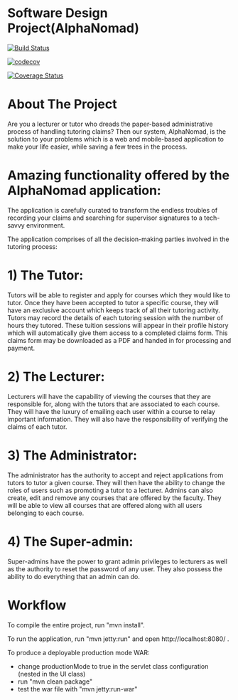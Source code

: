 # Software Design Project(AlphaNomad)

[![Build Status](https://travis-ci.org/aalphanomad/Software_Design_Project.svg?branch=VBranch)](https://travis-ci.org/aalphanomad/Software_Design_Project)

[![codecov](https://codecov.io/gh/aalphanomad/Software_Design_Project/branch/VBranch/graph/badge.svg)](https://codecov.io/gh/aalphanomad/Software_Design_Project)

[![Coverage Status](https://coveralls.io/repos/github/aalphanomad/Software_Design_Project/badge.svg?branch=php_test)](https://coveralls.io/github/aalphanomad/Software_Design_Project?branch=php_test)

# About The Project

Are you a lecturer or tutor who dreads the paper-based administrative process of handling tutoring claims? Then our system, AlphaNomad, is the solution to your problems which is a web and mobile-based application to make your life easier, while saving a few trees in the process. 

# Amazing functionality offered by the AlphaNomad application:

The application is carefully curated to transform the endless troubles of recording your claims and searching for supervisor signatures to a tech-savvy environment. 

The application comprises of all the decision-making parties involved in the tutoring process:

# 1) The Tutor:
Tutors will be able to register and apply for courses which they would like to tutor. Once they have been accepted to tutor a specific course, they will have an exclusive account which keeps track of all their tutoring activity.  Tutors may record the details of each tutoring session with the number of hours they tutored. These tuition sessions will appear in their profile history which will automatically give them access to a completed claims form. This claims form may be downloaded as a PDF and handed in for processing and payment. 

# 2) The Lecturer:
Lecturers will have the capability of viewing the courses that they are responsible for, along with the tutors that are associated to each course. They will have the luxury of emailing each user within a course to relay important information. They will also have the responsibility of verifying the claims of each tutor. 

# 3) The Administrator:
The administrator has the authority to accept and reject applications from tutors to tutor a given course. They will then have the ability to change the roles of users such as promoting a tutor to a lecturer. Admins can also create, edit and remove any courses that are offered by the faculty. They will be able to view all courses that are offered along with all users belonging to each course.

# 4) The Super-admin:
Super-admins have the power to grant admin privileges to lecturers as well as the authority to reset the password of any user. They also possess the ability to do everything that an admin can do.    

Workflow
========

To compile the entire project, run "mvn install".

To run the application, run "mvn jetty:run" and open http://localhost:8080/ .

To produce a deployable production mode WAR:
- change productionMode to true in the servlet class configuration (nested in the UI class)
- run "mvn clean package"
- test the war file with "mvn jetty:run-war"
